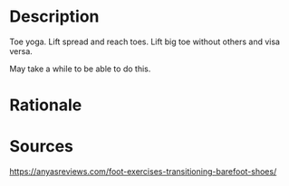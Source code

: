 # Description
Toe yoga.
Lift spread and reach toes. Lift big toe without others and visa versa.

May take a while to be able to do this.

# Rationale

# Sources
https://anyasreviews.com/foot-exercises-transitioning-barefoot-shoes/